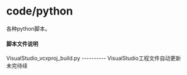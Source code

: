 # code/python
各种python脚本。

#### 脚本文件说明
VisualStudio_vcxproj_build.py ---------- VisualStudio工程文件自动更新  
 未完待续  
